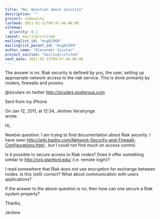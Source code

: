 ```yaml
---
title: "Re: Question about security"
description: ""
project: community
lastmod: 2011-01-12T09:47:46-08:00
sitemap:
  priority: 0.2
layout: mailinglistitem
mailinglist_id: "msg01960"
mailinglist_parent_id: "msg01959"
author_name: "Alexander Sicular"
project_section: "mailinglistitem"
sent_date: 2011-01-12T09:47:46-08:00
---
```



The answer is no. Riak security is defined by you, the user, setting 
up appropriate network access to the riak service. This is done 
primarily by routers, firewalls and proxies.

@siculars on twitter
http://siculars.posterous.com

Sent from my iPhone

On Jan 12, 2011, at 12:34, Jérôme Verstrynge  
wrote:

Hi,

Newbie question. I am trying to find documentation about Riak 
security. I have seen http://wiki.basho.com/Network-Security-and-Firewall-Configurations.html
, but I could not find much on access control.


Is it possible to secure access to Riak nodes? Does it offer 
something similar to http://srp.stanford.edu/ (i.e. remote login)?


I read somewhere that Riak does not use encryption for exchange 
between nodes. Is this (still) correct? What about communication 
with users applications?


If the answer to the above question is no, then how can one secure a 
Riak system properly?


Thanks,

Jérôme
